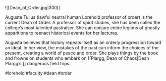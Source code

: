 ![[Dean_of_Order.jpg|300]]

Augusta Tullus (lawful neutral human Lorehold professor of order) is the current Dean of Order. A professor of spirit studies, she has been called the college’s most talented pastraiser. She can conjure entire legions of ghostly apparitions to reenact historical events for her lectures. 

Augusta believes that history repeats itself as an orderly progression toward an ideal. In her view, the mistakes of the past can inform the choices of the present, creating a world of peace and order. She plays things by the book and frowns on students who embark on [[Plargg, Dean of Chaos|Dean Plargg’s ]] dangerous field trips. 

#lorehold
#faculty
#dean
#order